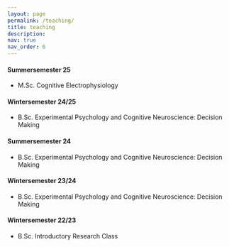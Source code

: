 ```yaml
---
layout: page
permalink: /teaching/
title: teaching
description:
nav: true
nav_order: 6
---
```

#### Summersemester 25
* M.Sc. Cognitive Electrophysiology

#### Wintersemester 24/25
* B.Sc. Experimental Psychology and Cognitive Neuroscience: Decision Making

#### Summersemester 24
* B.Sc. Experimental Psychology and Cognitive Neuroscience: Decision Making

#### Wintersemester 23/24
* B.Sc. Experimental Psychology and Cognitive Neuroscience: Decision Making

#### Wintersemester 22/23
* B.Sc. Introductory Research Class
